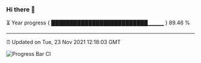 ### Hi there 👋

⏳ Year progress { ██████████████████████████▁▁▁▁ } 89.46 %

---

⏰ Updated on Tue, 23 Nov 2021 12:18:03 GMT

![Progress Bar CI](https://github.com/liununu/liununu/workflows/Progress%20Bar%20CI/badge.svg)
